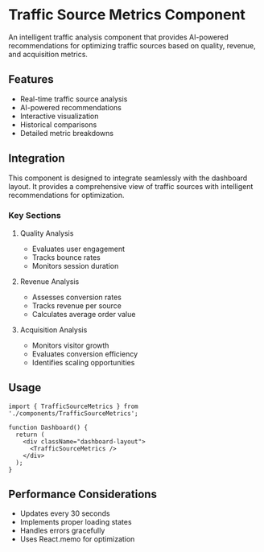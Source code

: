 # Traffic Source Metrics Component

An intelligent traffic analysis component that provides AI-powered recommendations for optimizing traffic sources based on quality, revenue, and acquisition metrics.

## Features

- Real-time traffic source analysis
- AI-powered recommendations
- Interactive visualization
- Historical comparisons
- Detailed metric breakdowns

## Integration

This component is designed to integrate seamlessly with the dashboard layout. It provides a comprehensive view of traffic sources with intelligent recommendations for optimization.

### Key Sections

1. Quality Analysis
   - Evaluates user engagement
   - Tracks bounce rates
   - Monitors session duration

2. Revenue Analysis
   - Assesses conversion rates
   - Tracks revenue per source
   - Calculates average order value

3. Acquisition Analysis
   - Monitors visitor growth
   - Evaluates conversion efficiency
   - Identifies scaling opportunities

## Usage

```tsx
import { TrafficSourceMetrics } from './components/TrafficSourceMetrics';

function Dashboard() {
  return (
    <div className="dashboard-layout">
      <TrafficSourceMetrics />
    </div>
  );
}
```

## Performance Considerations

- Updates every 30 seconds
- Implements proper loading states
- Handles errors gracefully
- Uses React.memo for optimization